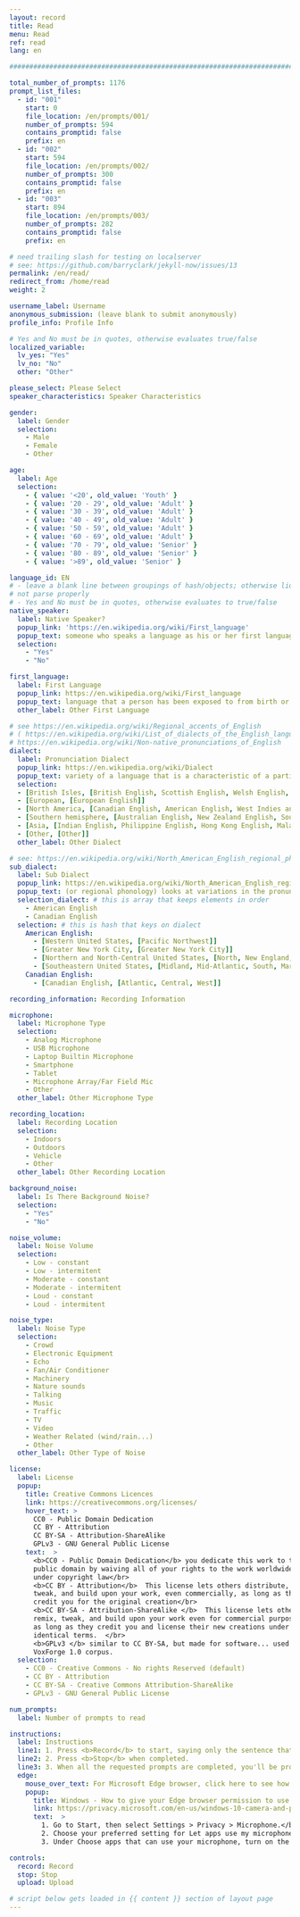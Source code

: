 ```yaml
---
layout: record
title: Read
menu: Read
ref: read
lang: en

################################################################################

total_number_of_prompts: 1176
prompt_list_files:
  - id: "001"
    start: 0
    file_location: /en/prompts/001/
    number_of_prompts: 594
    contains_promptid: false
    prefix: en
  - id: "002"
    start: 594
    file_location: /en/prompts/002/
    number_of_prompts: 300
    contains_promptid: false
    prefix: en
  - id: "003"
    start: 894
    file_location: /en/prompts/003/
    number_of_prompts: 282
    contains_promptid: false
    prefix: en

# need trailing slash for testing on localserver 
# see: https://github.com/barryclark/jekyll-now/issues/13
permalink: /en/read/
redirect_from: /home/read
weight: 2

username_label: Username
anonymous_submission: (leave blank to submit anonymously)
profile_info: Profile Info

# Yes and No must be in quotes, otherwise evaluates true/false
localized_variable:
  lv_yes: "Yes"
  lv_no: "No"
  other: "Other"

please_select: Please Select
speaker_characteristics: Speaker Characteristics

gender:
  label: Gender
  selection:
    - Male
    - Female
    - Other

age:
  label: Age
  selection:
    - { value: '<20', old_value: 'Youth' }
    - { value: '20 - 29', old_value: 'Adult' }
    - { value: '30 - 39', old_value: 'Adult' }
    - { value: '40 - 49', old_value: 'Adult' }
    - { value: '50 - 59', old_value: 'Adult' }
    - { value: '60 - 69', old_value: 'Adult' }
    - { value: '70 - 79', old_value: 'Senior' }
    - { value: '80 - 89', old_value: 'Senior' }
    - { value: '>89', old_value: 'Senior' }

language_id: EN
# - leave a blank line between groupings of hash/objects; otherwise liquid does 
# not parse properly
# - Yes and No must be in quotes, otherwise evaluates to true/false
native_speaker:
  label: Native Speaker?
  popup_link: 'https://en.wikipedia.org/wiki/First_language'
  popup_text: someone who speaks a language as his or her first language or mother tongue.
  selection:
    - "Yes"
    - "No"

first_language:
  label: First Language
  popup_link: https://en.wikipedia.org/wiki/First_language
  popup_text: language that a person has been exposed to from birth or within the critical period.
  other_label: Other First Language

# see https://en.wikipedia.org/wiki/Regional_accents_of_English
# ( https://en.wikipedia.org/wiki/List_of_dialects_of_the_English_language
# https://en.wikipedia.org/wiki/Non-native_pronunciations_of_English 
dialect:
  label: Pronunciation Dialect
  popup_link: https://en.wikipedia.org/wiki/Dialect
  popup_text: variety of a language that is a characteristic of a particular group of the language's speakers.
  selection:
  - [British Isles, [British English, Scottish English, Welsh English, Irish English]]
  - [European, [European English]]
  - [North America, [Canadian English, American English, West Indies and Bermuda]]
  - [Southern hemisphere, [Australian English, New Zealand English, South Atlantic English, South African English]]
  - [Asia, [Indian English, Philippine English, Hong Kong English, Malaysian English,  Singapore English]]
  - [Other, [Other]]
  other_label: Other Dialect

# see: https://en.wikipedia.org/wiki/North_American_English_regional_phonology
sub_dialect:
  label: Sub Dialect
  popup_link: https://en.wikipedia.org/wiki/North_American_English_regional_phonology
  popup_text: (or regional phonology) looks at variations in the pronunciation of a spoken language
  selection_dialect: # this is array that keeps elements in order
    - American English
    - Canadian English
  selection: # this is hash that keys on dialect
    American English:
      - [Western United States, [Pacific Northwest]]
      - [Greater New York City, [Greater New York City]]
      - [Northern and North-Central United States, [North, New England, North Central]]
      - [Southeastern United States, [Midland, Mid-Atlantic, South, Marginal Southeast]]
    Canadian English:
      - [Canadian English, [Atlantic, Central, West]]

recording_information: Recording Information

microphone:
  label: Microphone Type
  selection:
    - Analog Microphone
    - USB Microphone
    - Laptop Builtin Microphone
    - Smartphone
    - Tablet
    - Microphone Array/Far Field Mic
    - Other
  other_label: Other Microphone Type

recording_location:
  label: Recording Location
  selection:
    - Indoors
    - Outdoors
    - Vehicle
    - Other
  other_label: Other Recording Location

background_noise:
  label: Is There Background Noise?
  selection:
    - "Yes"
    - "No"

noise_volume:
  label: Noise Volume
  selection:
    - Low - constant
    - Low - intermitent
    - Moderate - constant
    - Moderate - intermitent
    - Loud - constant
    - Loud - intermitent

noise_type:
  label: Noise Type
  selection:
    - Crowd
    - Electronic Equipment
    - Echo
    - Fan/Air Conditioner
    - Machinery
    - Nature sounds
    - Talking
    - Music
    - Traffic
    - TV
    - Video
    - Weather Related (wind/rain...)
    - Other
  other_label: Other Type of Noise

license:
  label: License
  popup:
    title: Creative Commons Licences
    link: https://creativecommons.org/licenses/
    hover_text: >
      CC0 - Public Domain Dedication
      CC BY - Attribution
      CC BY-SA - Attribution-ShareAlike
      GPLv3 - GNU General Public License
    text:  > 
      <b>CC0 - Public Domain Dedication</b> you dedicate this work to the
      public domain by waiving all of your rights to the work worldwide
      under copyright law</br>
      <b>CC BY - Attribution</b>  This license lets others distribute, remix, 
      tweak, and build upon your work, even commercially, as long as they 
      credit you for the original creation</br>
      <b>CC BY-SA - Attribution-ShareAlike </b>  This license lets others 
      remix, tweak, and build upon your work even for commercial purposes, 
      as long as they credit you and license their new creations under the 
      identical terms.  </br>
      <b>GPLv3 </b> similar to CC BY-SA, but made for software... used by
      VoxForge 1.0 corpus.
  selection:
    - CC0 - Creative Commons - No rights Reserved (default)
    - CC BY - Attribution
    - CC BY-SA - Creative Commons Attribution-ShareAlike
    - GPLv3 - GNU General Public License

num_prompts:
  label: Number of prompts to read

instructions:
  label: Instructions
  line1: 1. Press <b>Record</b> to start, saying only the sentence that appears in the box below.
  line2: 2. Press <b>Stop</b> when completed.
  line3: 3. When all the requested prompts are completed, you'll be prompted to <b>Upload</b> your recordings.
  edge:
    mouse_over_text: For Microsoft Edge browser, click here to see how to tell Windows that Edge can use your microphone.
    popup:
      title: Windows - How to give your Edge browser permission to use your microphone
      link: https://privacy.microsoft.com/en-us/windows-10-camera-and-privacy
      text:  > 
        1. Go to Start, then select Settings > Privacy > Microphone.</br> 
        2. Choose your preferred setting for Let apps use my microphone.</br>
        3. Under Choose apps that can use your microphone, turn on the individual setting for the Edge browser.</br>

controls:
  record: Record
  stop: Stop
  upload: Upload

# script below gets loaded in {{ content }} section of layout page
---
```

<script>
  var page_localized_yes= "{{ page.localized_variable.lv_yes }}";
  var page_localized_no= "{{ page.localized_variable.lv_no }}";
  var page_localized_other= "{{ page.localized_variable.other }}";
  var page_language= "{{ page.lang }}";
  var page_prompt_list_files = {{ page.prompt_list_files | jsonify }};
  var page_total_number_of_prompts = {{ page.total_number_of_prompts }};
  var page_please_select = "{{ page.please_select }}";
</script>


